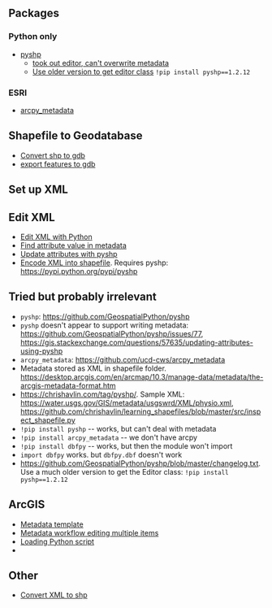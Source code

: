 ## Packages

### Python only
* [pyshp](https://github.com/GeospatialPython/pyshp)
    * [took out editor, can't overwrite metadata](https://github.com/GeospatialPython/pyshp/issues/77)
    * [Use older version to get editor class](https://github.com/GeospatialPython/pyshp/blob/master/changelog.txt) `!pip install pyshp==1.2.12`

### ESRI
* [arcpy_metadata](https://github.com/ucd-cws/arcpy_metadata)


## Shapefile to Geodatabase
* [Convert shp to gdb](https://gis.stackexchange.com/questions/269701/copying-multiple-shp-files-to-a-file-geodatabase)
* [export features to gdb](https://gis.stackexchange.com/questions/366054/export-features-to-geodatabase-created-in-same-python-script)


## Set up XML

## Edit XML
* [Edit XML with Python](https://stackoverflow.com/questions/23013236/how-to-encode-xml-into-esri-shapefiles-using-python)
* [Find attribute value in metadata](https://gis.stackexchange.com/questions/115833/getting-value-from-metadata-in-python-script-for-attribute)
* [Update attributes with pyshp](https://gis.stackexchange.com/questions/57635/updating-attributes-using-pyshp)
* [Encode XML into shapefile](https://stackoverflow.com/questions/23013236/how-to-encode-xml-into-esri-shapefiles-using-python). Requires pyshp: https://pypi.python.org/pypi/pyshp

## Tried but probably irrelevant

* `pyshp`: https://github.com/GeospatialPython/pyshp
* `pyshp` doesn't appear to support writing metadata: https://github.com/GeospatialPython/pyshp/issues/77, https://gis.stackexchange.com/questions/57635/updating-attributes-using-pyshp
* `arcpy_metadata`: https://github.com/ucd-cws/arcpy_metadata
* Metadata stored as XML in shapefile folder.
https://desktop.arcgis.com/en/arcmap/10.3/manage-data/metadata/the-arcgis-metadata-format.htm
* https://chrishavlin.com/tag/pyshp/. Sample XML: https://water.usgs.gov/GIS/metadata/usgswrd/XML/physio.xml, https://github.com/chrishavlin/learning_shapefiles/blob/master/src/inspect_shapefile.py
* `!pip install pyshp` -- works, but can't deal with metadata
* `!pip install arcpy_metadata` -- we don't have arcpy
* `!pip install dbfpy` -- works, but then the module won't import
* `import dbfpy` works. but `dbfpy.dbf` doesn't work
* https://github.com/GeospatialPython/pyshp/blob/master/changelog.txt. Use a much older version to get the Editor class: `!pip install pyshp==1.2.12`

## ArcGIS
* [Metadata template](https://desktop.arcgis.com/en/arcmap/latest/manage-data/metadata/creating-a-metadata-template.htm)
* [Metadata workflow editing multiple items](https://desktop.arcgis.com/en/arcmap/latest/manage-data/metadata/editing-metadata-for-many-arcgis-items.htm)
* [Loading Python script](https://desktop.arcgis.com/en/arcmap/10.3/analyze/executing-tools/saving-loading-and-recalling-at-the-python-window.htm)
* 


## Other
* [Convert XML to shp](https://gis.stackexchange.com/questions/71182/programmatically-converting-arbitrary-xml-data-to-shapefile)

